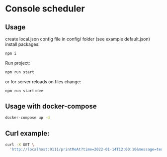 # Console scheduler
## Usage
create local.json config file in config/ folder (see example default.json)
install packages:
```bash
npm i
```
Run project:
```bash
npm run start
```
or for server reloads on files change:

```bash
npm run start:dev
```
## Usage with docker-compose
```bash
docker-compose up -d
```
## Curl example:
```bash
curl -X GET \
  'http://localhost:9111/printMeAt?time=2022-01-14T12:00:10&message=test' \
```